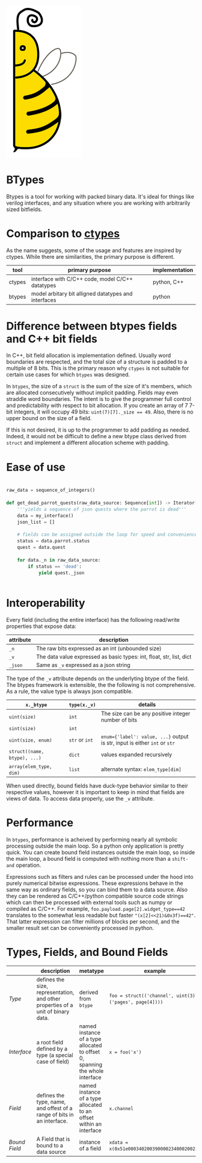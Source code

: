 
![eric half-a-bee](images/b.png)
# BTypes

Btypes is a tool for working with packed binary data. It's ideal for things like verilog interfaces, and any situation where you are working with arbitrarily sized bitfields.

# Comparison to [ctypes](https://docs.python.org/3/library/ctypes.html)

As the name suggests, some of the usage and features are inspired by ctypes. While there are similarities, the primary purpose is different.

| **tool** | **primary purpose** | **implementation** |
|----|--------|-------|
| ctypes | interface with C/C++ code, model C/C++ datatypes | python, C++ |
| btypes | model arbitary bit alligned datatypes and interfaces | python |


# Difference between btypes fields and C++ bit fields

In C++, bit field allocation is implementation defined. Usually word boundaries are respected, and the total size of a structure is padded to a multiple of 8 bits. This is the primary reason why `ctypes` is not suitable for certain use cases for which `btypes` was designed.

In `btypes`, the size of a `struct` is the sum of the size of it's members, which are allocated consecutively without implicit padding. Fields may even straddle word boundaries. The intent is to give the programmer full control and predictability with respect to bit allocation. If you create an array of 7 7-bit integers, it will occupy 49 bits: `uint(7)[7]._size == 49`. Also, there is no upper bound on the size of a field.

If this is not desired, it is up to the programmer to add padding as needed. Indeed, it would not be difficult to define a new btype class derived from `struct` and implement a different allocation scheme with padding.

# Ease of use

``` python

raw_data = sequence_of_integers()

def get_dead_parrot_quests(raw_data_source: Sequence[int]) -> Iterator[str]:
    '''yields a sequence of json quests where the parrot is dead'''
    data = my_interface()
    json_list = []
    
    # fields can be assigned outside the loop for speed and convenience
    status = data.parrot.status
    quest = data.quest

    for data._n in raw_data_source:
        if status == 'dead':
            yield quest._json
            
```


# Interoperability

Every field (including the entire interface) has the following read/write properties that expose data:

| attribute | description |
|--|--|
| `_n` | The raw bits expressed as an int (unbounded size) |
| `_v` | The data value expressed as basic types: int, float, str, list, dict |
| `_json` | Same as `_v` expressed as a json string |

The type of the `_v` attribute depends on the underlyting btype of the field.
The btypes framework is extensible, the the following is not comprehensive.
As a rule, the value type is always json compatible.

| `x._btype` | `type(x._v)` | details |
|--|--|--|
| `uint(size)` | `int` | The size can be any positive integer number of bits |
| `sint(size)` | `int` | |
| `uint(size, enum)` | `str` or `int` | `enum={'label': value, ...}` output is str, input is either `int` or `str` 
| `struct((name, btype), ...)` | `dict` | values expanded recursively |
| `array(elem_type, dim)` | `list` | alternate syntax: `elem_type[dim]` |

When used directly, bound fields have duck-type behavior similar to their respective values, however it is important to keep in mind that fields are views of data. To access data properly, use the `_v` attribute.

# Performance

In `btypes`, performance is acheived by performing nearly all symbolic processing outside the main loop. So a python only application is pretty quick. You can create bound field instances outside the main loop, so inside the main loop, a bound field is computed with nothing more than a `shift-and` operation.

Expressions such as filters and rules can be processed under the hood into purely numerical bitwise expressions. These expressions behave in the same way as ordinary fields, so you can bind them to a data source. Also they can be rendered as C/C++/python compatible source code strings which can then be processed with external tools such as numpy or compiled as C/C++. For example, `foo.payload.page[2].widget_type==42` translates to the somewhat less readable but faster `"(x[2]<<21)&0x3f)==42"`. That latter expression can filter millions of blocks per second, and the smaller result set can be conveniently processed in python. 


# Types, Fields, and Bound Fields


| | description | metatype  | example |
|--|--|--|--|
| *Type* | defines the size, representation, and other properties of a unit of binary data. | derived from `btype` | `foo = struct(('channel', uint(3)), ('pages', page[4]))) `| 
| *Interface* | a root field defined by a type (a special case of field) | named instance of a type allocated to offset 0, spanning the whole interface | `x = foo('x')` |
| *Field* | defines the type, name, and offest of a range of bits in an interface. | named instance of a type allocated to an offset within an interface | `x.channel` |
| *Bound Field* | A Field that is bound to a data source | instance of a field | `xdata = x(0x51e00034020039000023400020023)` |



